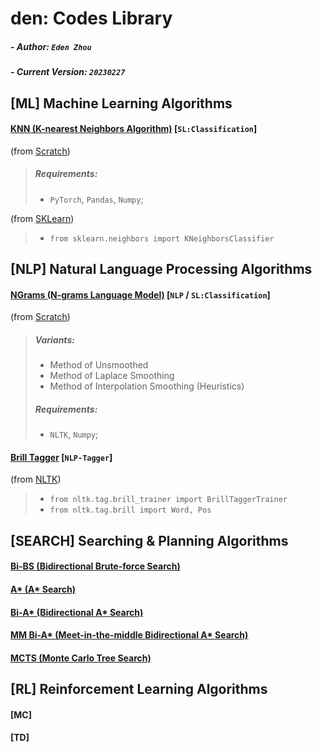 # den: Codes Library

##### - Author: `Eden Zhou`
##### - Current Version: `20230227`


## [ML] Machine Learning Algorithms
#### [KNN (K-nearest Neighbors Algorithm)](https://github.com/Edennnnnnnnnn/den/tree/main/ML/KNN) [`SL:Classification`] 
(from [Scratch](https://github.com/Edennnnnnnnnn/den/blob/main/ML/KNN/KNN(fromScratch).py))
> ##### Requirements:
> - `PyTorch`, `Pandas`, `Numpy`;

(from [SKLearn](https://github.com/Edennnnnnnnnn/den/blob/main/ML/KNN/KNN(fromSKLearn).py))
> - `from sklearn.neighbors import KNeighborsClassifier`


## [NLP] Natural Language Processing Algorithms
#### [NGrams (N-grams Language Model)](https://github.com/Edennnnnnnnnn/den/tree/main/NLP/NGrams) [`NLP` / `SL:Classification`] 
(from [Scratch](https://github.com/Edennnnnnnnnn/den/blob/main/NLP/NGrams/NGrams(fromScratch).py))
> ##### Variants:
> - Method of Unsmoothed
> - Method of Laplace Smoothing
> - Method of Interpolation Smoothing (Heuristics)
> ##### Requirements:
> - `NLTK`, `Numpy`;

#### [Brill Tagger](https://github.com/Edennnnnnnnnn/den/tree/main/NLP/BrillTagger) [`NLP-Tagger`] 
(from [NLTK](https://github.com/Edennnnnnnnnn/den/blob/main/NLP/BrillTagger/BrillTagger(fromNLTK).py))
> - `from nltk.tag.brill_trainer import BrillTaggerTrainer`
> - `from nltk.tag.brill import Word, Pos`


## [SEARCH] Searching & Planning Algorithms
#### [Bi-BS (Bidirectional Brute-force Search)](https://github.com/Edennnnnnnnnn/den/blob/main/algorithms/)
#### [A* (A* Search)](https://github.com/Edennnnnnnnnn/den/blob/main/algorithms/)
#### [Bi-A* (Bidirectional A* Search)](https://github.com/Edennnnnnnnnn/den/blob/main/algorithms/)
#### [MM Bi-A* (Meet-in-the-middle Bidirectional A* Search)](https://github.com/Edennnnnnnnnn/den/blob/main/algorithms/)
#### [MCTS (Monte Carlo Tree Search)](https://github.com/Edennnnnnnnnn/den/blob/main/algorithms/)


## [RL] Reinforcement Learning Algorithms
#### [MC]
#### [TD]
